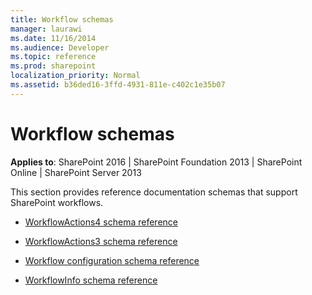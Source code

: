```yaml
---
title: Workflow schemas
manager: laurawi
ms.date: 11/16/2014
ms.audience: Developer
ms.topic: reference
ms.prod: sharepoint
localization_priority: Normal
ms.assetid: b36ded16-3ffd-4931-811e-c402c1e35b07
---
```


# Workflow schemas

**Applies to**: SharePoint 2016 | SharePoint Foundation 2013 | SharePoint Online | SharePoint Server 2013

This section provides reference documentation schemas that support SharePoint workflows.

- [WorkflowActions4 schema reference](workflowactions4-schema-reference.md)

- [WorkflowActions3 schema reference](workflowactions3-schema-reference.md)

- [Workflow configuration schema reference](workflow-configuration-schema-reference.md)

- [WorkflowInfo schema reference](workflowinfo-schema-reference.md)







